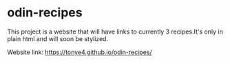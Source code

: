# odin-recipes

This project is a website that will have links to currently 3 recipes.It's only in plain html and will soon be stylized.

Website link: https://tonye4.github.io/odin-recipes/